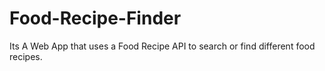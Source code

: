 # Food-Recipe-Finder
Its A Web App that uses a Food Recipe API to search or find different food recipes.
